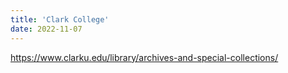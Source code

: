 ```yaml
---
title: 'Clark College'
date: 2022-11-07
---
```

https://www.clarku.edu/library/archives-and-special-collections/
